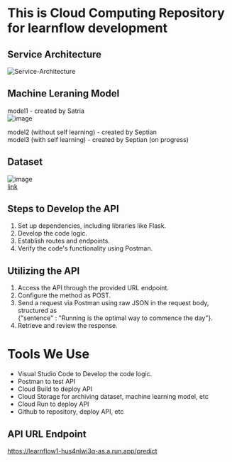 # This is Cloud Computing Repository for learnflow development <br />

## Service Architecture <br />
![Service-Architecture](https://github.com/Nivv16/learnflow/assets/142441929/2ea2c136-c73f-403b-a1cf-1ac98529a3f8)


## Machine Leraning Model
model1 - created by Satria <br />
![image](https://github.com/Nivv16/learnflow/assets/142441929/67fd565b-c780-41d9-b510-bab22bf6fa34)

model2 (without self learning) - created by Septian <br />
model3 (with self learning) - created by Septian (on progress) <br />


## Dataset
![image](https://github.com/Nivv16/learnflow/assets/142441929/3058c1b6-0293-466e-a345-b896c059614d)  <br />
[link](https://drive.google.com/drive/folders/1nIeAZ0a7nNCAVLQKjLEniCt8UrIthXI6?usp=sharing)

## Steps to Develop the API 
1. Set up dependencies, including libraries like Flask.
2. Develop the code logic.
3. Establish routes and endpoints.
4. Verify the code's functionality using Postman.

## Utilizing the API
1. Access the API through the provided URL endpoint.
2. Configure the method as POST.
3. Send a request via Postman using raw JSON in the request body, structured as <br />
   {"sentence" : "Running is the optimal way to commence the day"}.
4. Retrieve and review the response.


# Tools We Use
- Visual Studio Code to Develop the code logic.
- Postman to test API 
- Cloud Build to deploy API
- Cloud Storage for archiving dataset, machine learning model, etc
- Cloud Run to deploy API
- Github to repository, deploy API, etc

## API URL Endpoint
https://learnflow1-hus4nlwi3q-as.a.run.app/predict
